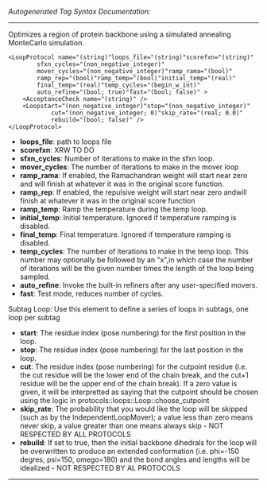 _Autogenerated Tag Syntax Documentation:_

---
Optimizes a region of protein backbone using a simulated annealing MonteCarlo simulation.

```
<LoopProtocol name="(string)"loops_file="(string)"scorefxn="(string)"
        sfxn_cycles="(non_negative_integer)"
        mover_cycles="(non_negative_integer)"ramp_rama="(bool)"
        ramp_rep="(bool)"ramp_temp="(bool)"initial_temp="(real)"
        final_temp="(real)"temp_cycles="(begin_w_int)"
        auto_refine="(bool; true)"fast="(bool; false)" >
    <AcceptanceCheck name="(string)" />
    <Loopstart="(non_negative_integer)"stop="(non_negative_integer)"
            cut="(non_negative_integer; 0)"skip_rate="(real; 0.0)"
            rebuild="(bool; false)" />
</LoopProtocol>
```

-   **loops_file**: path to loops file
-   **scorefxn**: XRW TO DO
-   **sfxn_cycles**: Number of iterations to make in the sfxn loop.
-   **mover_cycles**: The number of iterations to make in the mover loop
-   **ramp_rama**: If enabled, the Ramachandran weight will start near zero and will finish at whatever it was in the original score function.
-   **ramp_rep**: If enabled, the repulsive weight will start near zero andwill finish at whatever it was in the original score function
-   **ramp_temp**: Ramp the temperature during the temp loop.
-   **initial_temp**: Initial temperature. Ignored if temperature ramping is disabled.
-   **final_temp**: Final temperature. Ignored if temperature ramping is disabled.
-   **temp_cycles**: The number of iterations to make in the temp loop. This number may optionally be followed by an "x",in which case the number of iterations will be the given number times the length of the loop being sampled.
-   **auto_refine**: Invoke the built-in refiners after any user-specified movers.
-   **fast**: Test mode, reduces number of cycles.


Subtag Loop:   Use this element to define a series of loops in subtags, one loop per subtag

-   **start**: The residue index (pose numbering) for the first position in the loop.
-   **stop**: The residue index (pose numbering) for the last position in the loop.
-   **cut**: The residue index (pose numbering) for the cutpoint residue (i.e. the cut residue will be the lower end of the chain break, and the cut+1 residue will be the upper end of the chain break). If a zero value is given, it will be interpretted as saying that the cutpoint should be chosen using the logic in protocols::loops::Loop::choose_cutpoint
-   **skip_rate**: The probability that you would like the loop will be skipped (such as by the IndependentLoopMover); a value less than zero means never skip, a value greater than one means always skip - NOT RESPECTED BY ALL PROTOCOLS
-   **rebuild**: If set to true, then the initial backbone dihedrals for the loop will be overwritten to produce an extended conformation (i.e. phi=-150 degres, psi=150, omego=180) and the bond angles and lengths will be idealized - NOT RESPECTED BY AL PROTOCOLS

---
